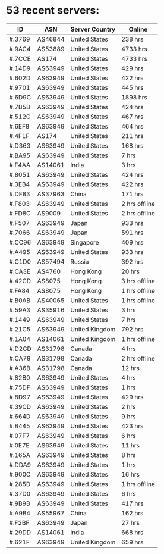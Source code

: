 # 53 recent servers:

| ID | ASN | Server Country | Online |
| ------ | ------ | ------ | ------ |
| #.3769 | AS46844 | United States | 238 hrs |
| #.9AC4 | AS53889 | United States | 4733 hrs |
| #.7CCE | AS174 | United States | 4733 hrs |
| #.14D9 | AS63949 | United States | 429 hrs |
| #.602D | AS63949 | United States | 422 hrs |
| #.9701 | AS63949 | United States | 445 hrs |
| #.6D9C | AS63949 | United States | 1898 hrs |
| #.7B5B | AS63949 | United States | 424 hrs |
| #.512C | AS63949 | United States | 467 hrs |
| #.6EF8 | AS63949 | United States | 464 hrs |
| #.4F1F | AS174 | United States | 211 hrs |
| #.D363 | AS63949 | United States | 168 hrs |
| #.BA95 | AS63949 | United States | 7 hrs |
| #.F4AA | AS14061 | India | 3 hrs |
| #.8051 | AS63949 | United States | 424 hrs |
| #.3EB4 | AS63949 | United States | 422 hrs |
| #.DF83 | AS37963 | China | 171 hrs |
| #.F803 | AS63949 | United States | 2 hrs offline |
| #.FD8C | AS9009 | United States | 2 hrs offline |
| #.F507 | AS63949 | Japan | 933 hrs |
| #.7066 | AS63949 | Japan | 591 hrs |
| #.CC96 | AS63949 | Singapore | 409 hrs |
| #.A495 | AS63949 | United States | 933 hrs |
| #.C1D0 | AS57494 | Russia | 392 hrs |
| #.CA3E | AS4760 | Hong Kong | 20 hrs |
| #.42CD | AS8075 | Hong Kong | 3 hrs offline |
| #.FA84 | AS8075 | Hong Kong | 1 hrs offline |
| #.B0AB | AS40065 | United States | 1 hrs offline |
| #.59A3 | AS35916 | United States | 3 hrs |
| #.1449 | AS63949 | United States | 7 hrs |
| #.21C5 | AS63949 | United Kingdom | 792 hrs |
| #.1A04 | AS14061 | United Kingdom | 1 hrs offline |
| #.D2CD | AS31798 | Canada | 4 hrs |
| #.CA79 | AS31798 | Canada | 2 hrs offline |
| #.A36B | AS31798 | Canada | 12 hrs |
| #.82B0 | AS63949 | United States | 4 hrs |
| #.75DF | AS63949 | United States | 1 hrs |
| #.8D97 | AS63949 | United States | 429 hrs |
| #.39CD | AS63949 | United States | 2 hrs |
| #.664D | AS63949 | United States | 9 hrs |
| #.B445 | AS63949 | United States | 423 hrs |
| #.07F7 | AS63949 | United States | 6 hrs |
| #.0E7E | AS63949 | United States | 11 hrs |
| #.165A | AS63949 | United States | 8 hrs |
| #.DDA9 | AS63949 | United States | 1 hrs |
| #.900C | AS63949 | United States | 16 hrs |
| #.285D | AS63949 | United States | 1 hrs offline |
| #.37D0 | AS63949 | United States | 6 hrs |
| #.9B9B | AS63949 | United States | 417 hrs |
| #.A9B4 | AS55967 | China | 162 hrs |
| #.F2BF | AS63949 | Japan | 27 hrs |
| #.29DD | AS14061 | India | 668 hrs |
| #.621F | AS63949 | United Kingdom | 659 hrs |

